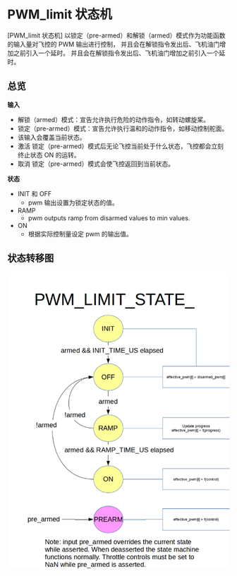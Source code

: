 # PWM_limit 状态机

[PWM_limit 状态机] 以锁定（pre-armed）和解锁（armed）模式作为功能函数的输入量对飞控的 PWM 输出进行控制， 并且会在解锁指令发出后、飞机油门增加之前引入一个延时。 并且会在解锁指令发出后、飞机油门增加之前引入一个延时。

## 总览
**输入**
  * 解锁（armed）模式：宣告允许执行危险的动作指令，如转动螺旋桨。
  * 锁定（pre-armed）模式：宣告允许执行温和的动作指令，如移动控制舵面。
   * 该输入会覆盖当前状态。
   * 激活 锁定（pre-armed）模式后无论飞控当前处于什么状态，飞控都会立刻终止状态 ON 的运转。
   * 取消 锁定（pre-armed）模式会使飞控返回到当前状态。

**状态**
  * INIT 和 OFF
    * pwm 输出设置为锁定状态的值。
  * RAMP
    * pwm outputs ramp from disarmed values to min values.
  * ON
    * 根据实际控制量设定 pwm 的输出值。


## 状态转移图
![](../../assets/diagrams/pwm_limit_state_diagram.png)
